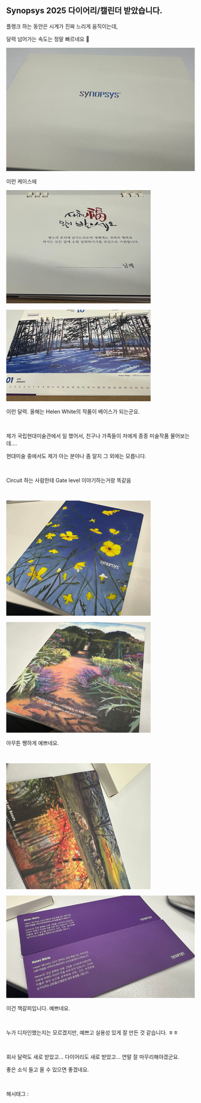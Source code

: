 ## Synopsys 2025 다이어리/캘린더 받았습니다.

플랭크 하는 동안은 시계가 진짜 느리게 움직이는데,

달력 넘어가는 속도는 정말 빠르네요 🥲

![0](./asset/0.png)

이런 케이스에

![1](./asset/1.png)

![2](./asset/2.png)

이런 달력. 올해는 Helen White의 작품이 베이스가 되는군요.

​

제가 국립현대미술관에서 일 했어서, 친구나 가족들이 저에게 종종 미술작품 물어보는데….

현대미술 중에서도 제가 아는 분야나 좀 알지 그 외에는 모릅니다.

​

Circuit 하는 사람한테 Gate level 이야기하는거랑 똑같음

​

![3](./asset/3.png)

![4](./asset/4.png)

아무튼 쨍하게 예쁘네요.

​

![5](./asset/5.png)

![6](./asset/6.png)

이건 책갈피입니다. 예쁘네요.

​

누가 디자인했는지는 모르겠지만, 예쁘고 실용성 있게 잘 만든 것 같습니다. ㅎㅎ

​

회사 달력도 새로 받았고... 다이어리도 새로 받았고... 연말 잘 마무리해야겠군요.

좋은 소식 들고 올 수 있으면 좋겠네요.

​

 해시태그 : 